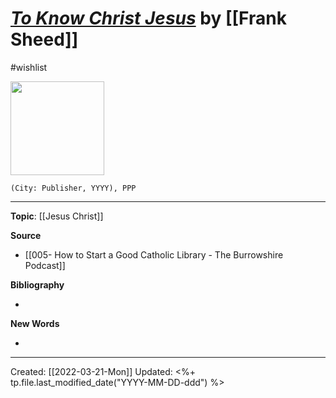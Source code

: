
# [*To Know Christ Jesus*]() by [[Frank Sheed]]
#wishlist

<img src="" width=150>

`(City: Publisher, YYYY), PPP`


--- 
**Topic**: [[Jesus Christ]]

**Source**
- [[005- How to Start a Good Catholic Library - The Burrowshire Podcast]]


**Bibliography**

- 

**New Words**

- 

---
Created: [[2022-03-21-Mon]]
Updated: <%+ tp.file.last_modified_date("YYYY-MM-DD-ddd") %>
